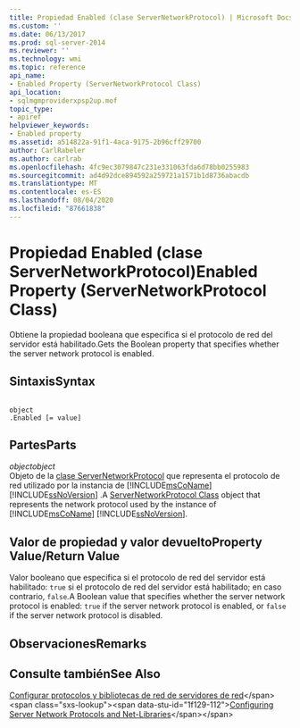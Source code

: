 ```yaml
---
title: Propiedad Enabled (clase ServerNetworkProtocol) | Microsoft Docs
ms.custom: ''
ms.date: 06/13/2017
ms.prod: sql-server-2014
ms.reviewer: ''
ms.technology: wmi
ms.topic: reference
api_name:
- Enabled Property (ServerNetworkProtocol Class)
api_location:
- sqlmgmproviderxpsp2up.mof
topic_type:
- apiref
helpviewer_keywords:
- Enabled property
ms.assetid: a514822a-91f1-4aca-9175-2b96cff29700
author: CarlRabeler
ms.author: carlrab
ms.openlocfilehash: 4fc9ec3079847c231e331063fda6d78bb0255983
ms.sourcegitcommit: ad4d92dce894592a259721a1571b1d8736abacdb
ms.translationtype: MT
ms.contentlocale: es-ES
ms.lasthandoff: 08/04/2020
ms.locfileid: "87661838"
---
```

# <a name="enabled-property-servernetworkprotocol-class"></a><span data-ttu-id="1f129-102">Propiedad Enabled (clase ServerNetworkProtocol)</span><span class="sxs-lookup"><span data-stu-id="1f129-102">Enabled Property (ServerNetworkProtocol Class)</span></span>
  <span data-ttu-id="1f129-103">Obtiene la propiedad booleana que especifica si el protocolo de red del servidor está habilitado.</span><span class="sxs-lookup"><span data-stu-id="1f129-103">Gets the Boolean property that specifies whether the server network protocol is enabled.</span></span>  
  
## <a name="syntax"></a><span data-ttu-id="1f129-104">Sintaxis</span><span class="sxs-lookup"><span data-stu-id="1f129-104">Syntax</span></span>  
  
```  
  
object  
.Enabled [= value]  
```  
  
## <a name="parts"></a><span data-ttu-id="1f129-105">Partes</span><span class="sxs-lookup"><span data-stu-id="1f129-105">Parts</span></span>  
 <span data-ttu-id="1f129-106">*object*</span><span class="sxs-lookup"><span data-stu-id="1f129-106">*object*</span></span>  
 <span data-ttu-id="1f129-107">Objeto de la [clase ServerNetworkProtocol](servernetworkprotocol-class.md) que representa el protocolo de red utilizado por la instancia de [!INCLUDE[msCoName](../../../includes/msconame-md.md)] [!INCLUDE[ssNoVersion](../../../includes/ssnoversion-md.md)] .</span><span class="sxs-lookup"><span data-stu-id="1f129-107">A [ServerNetworkProtocol Class](servernetworkprotocol-class.md) object that represents the network protocol used by the instance of [!INCLUDE[msCoName](../../../includes/msconame-md.md)] [!INCLUDE[ssNoVersion](../../../includes/ssnoversion-md.md)].</span></span>  
  
## <a name="property-valuereturn-value"></a><span data-ttu-id="1f129-108">Valor de propiedad y valor devuelto</span><span class="sxs-lookup"><span data-stu-id="1f129-108">Property Value/Return Value</span></span>  
 <span data-ttu-id="1f129-109">Valor booleano que especifica si el protocolo de red del servidor está habilitado: `true` si el protocolo de red del servidor está habilitado; en caso contrario, `false`.</span><span class="sxs-lookup"><span data-stu-id="1f129-109">A Boolean value that specifies whether the server network protocol is enabled: `true` if the server network protocol is enabled, or `false` if the server network protocol is disabled.</span></span>  
  
## <a name="remarks"></a><span data-ttu-id="1f129-110">Observaciones</span><span class="sxs-lookup"><span data-stu-id="1f129-110">Remarks</span></span>  
  
## <a name="see-also"></a><span data-ttu-id="1f129-111">Consulte también</span><span class="sxs-lookup"><span data-stu-id="1f129-111">See Also</span></span>  
 <span data-ttu-id="1f129-112">[Configurar protocolos y bibliotecas de red de servidores de red](https://msdn.microsoft.com/library/ms177485\(v=sql.100\).aspx)</span><span class="sxs-lookup"><span data-stu-id="1f129-112">[Configuring Server Network Protocols and Net-Libraries](https://msdn.microsoft.com/library/ms177485\(v=sql.100\).aspx)</span></span>  
  
  
